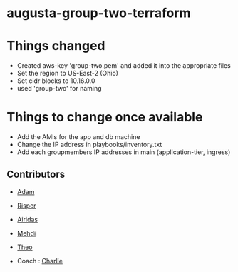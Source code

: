 # augusta-group-two-terraform

# Things changed

- Created aws-key 'group-two.pem' and added it into the appropriate files
- Set the region to US-East-2 (Ohio)
- Set cidr blocks to 10.16.0.0
- used 'group-two' for naming

# Things to change once available

- Add the AMIs for the app and db machine
- Change the IP address in playbooks/inventory.txt
- Add each groupmembers IP addresses in main (application-tier, ingress)

## Contributors

- [Adam](https://github.com/adampaulsackfield)
- [Risper](https://github.com/djava387)
- [Airidas](https://github.com/Adaz99)
- [Mehdi](https://github.com/LemonRiz)
- [Theo](https://github.com/Theo-Ross)

- Coach : [Charlie](https://github.com/Charlie-robin)
